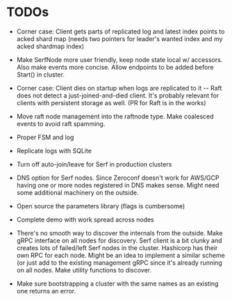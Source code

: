 # TODOs

* Corner case: Client gets parts of replicated log and latest index points to
  acked shard map (needs two pointers for leader's wanted index and my acked
  shardmap index)

* Make SerfNode more user friendly, keep node state local w/ accessors. Also
  make events more concise. Allow endpoints to be added before Start() in cluster.

* Corner case: Client dies on startup when logs are replicated to it -- Raft does not
  detect a just-joined-and-died client. It's probably relevant for clients with
  persistent storage as well. (PR for Raft is in the works)
* Move raft node management into the raftnode type. Make coalesced events to avoid
  raft spamming.
* Proper FSM and log
* Replicate logs with SQLite
* Turn off auto-join/leave for Serf in production clusters
* DNS option for Serf nodes. Since Zeroconf doesn't work for AWS/GCP
  having one or more nodes registered in DNS makes sense. Might need
  some additional machinery on the outside.
* Open source the parameters library (flags is cumbersome)
* Complete demo with work spread across nodes

* There's no smooth way to discover the internals from the outside. Make gRPC
  interface on all nodes for discovery. Serf client is a bit clunky and creates
  lots of failed/left Serf nodes in the cluster. Hashicorp has their own RPC
  for each node. Might be an idea to implement a similar scheme (or just add to
  the existing management gRPC since it's already running on all nodes. Make
  utility functions to discover.

* Make sure bootstrapping a cluster with the same names as an existing one
  returns an error.
